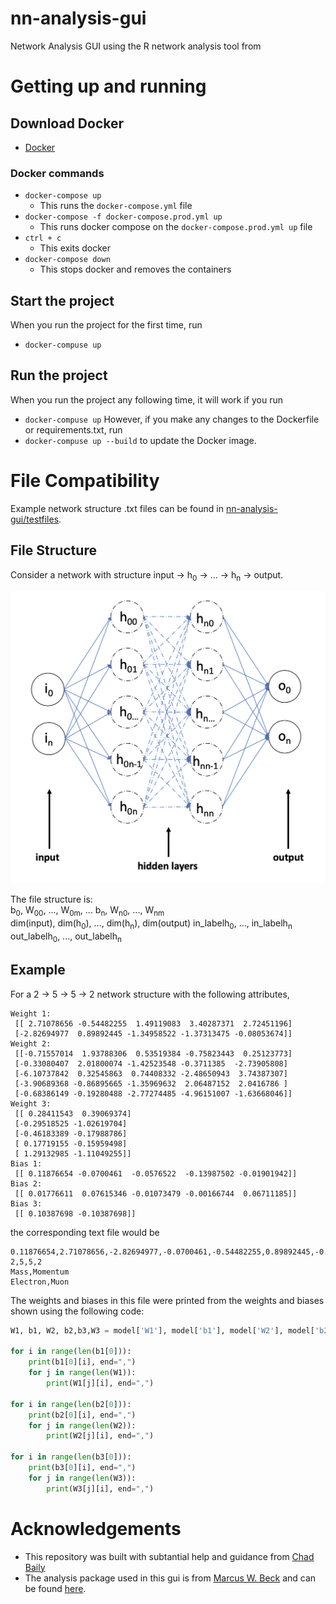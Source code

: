 # nn-analysis-gui

Network Analysis GUI using the R network analysis tool from

# Getting up and running

## Download Docker

- [Docker](https://www.docker.com/get-started)

### Docker commands

- `docker-compose up`
  - This runs the `docker-compose.yml` file
- `docker-compose -f docker-compose.prod.yml up`
  - This runs docker compose on the `docker-compose.prod.yml up` file
- `ctrl + c`
  - This exits docker
- `docker-compose down`
  - This stops docker and removes the containers

## Start the project
When you run the project for the first time, run 
- `docker-compuse up`

## Run the project 
When you run the project any following time, it will work if you run
- `docker-compuse up`
However, if you make any changes to the Dockerfile or requirements.txt, run 
- `docker-compuse up --build`
to update the Docker image. 

# File Compatibility
Example network structure .txt files can be found in [nn-analysis-gui/testfiles](https://github.com/acuddeback/nn-analysis-gui/tree/master/testfiles). 

## File Structure
Consider a network with structure input &rarr; h<sub>0</sub> &rarr; ... &rarr; h<sub>n</sub> &rarr; output. 

![Graph of a genearl neural ntwork of the descibed structure](./static/general_net.png)

The file structure is: \
b<sub>0</sub>, W<sub>00</sub>, ..., W<sub>0m</sub>, ... b<sub>n</sub>, W<sub>n0</sub>, ..., W<sub>nm</sub> \
dim(input), dim(h<sub>0</sub>), ..., dim(h<sub>n</sub>), dim(output)
in_labelh<sub>0</sub>, ..., in_labelh<sub>n</sub> \
out_labelh<sub>0</sub>, ..., out_labelh<sub>n</sub>

## Example
For a 2 &rarr; 5 &rarr; 5 &rarr; 2 network structure with the following attributes,
```
Weight 1: 
 [[ 2.71078656 -0.54482255  1.49119083  3.40287371  2.72451196]
 [-2.82694977  0.89892445 -1.34958522 -1.37313475 -0.08053674]]
Weight 2: 
 [[-0.71557014  1.93788306  0.53519384 -0.75823443  0.25123773]
 [-0.33080407  2.01800074 -1.42523548 -0.3711385  -2.73905808]
 [-6.10737842  0.32545863  0.74408332 -2.48650943  3.74387307]
 [-3.90689368 -0.86895665 -1.35969632  2.06487152  2.0416786 ]
 [-0.68386149 -0.19280488 -2.77274485 -4.96151007 -1.63668046]]
Weight 3: 
 [[ 0.28411543  0.39069374]
 [-0.29518525 -1.02619704]
 [-0.46183389 -0.17988786]
 [ 0.17719155 -0.15959498]
 [ 1.29132985 -1.11049255]]
Bias 1: 
 [[ 0.11876654 -0.0700461  -0.0576522  -0.13987502 -0.01901942]]
Bias 2: 
 [[ 0.01776611  0.07615346 -0.01073479 -0.00166744  0.06711185]]
Bias 3: 
 [[ 0.10387698 -0.10387698]]
```
the corresponding text file would be
``` 
0.11876654,2.71078656,-2.82694977,-0.0700461,-0.54482255,0.89892445,-0.0576522,1.49119083,-1.34958522,-0.13987502,3.40287371,-1.37313475,-0.01901942,2.72451196,-0.08053674,0.01776611,-0.71557014,-0.33080407,-6.10737842,-3.90689368,-0.68386149,0.07615346,1.93788306,2.01800074,0.32545863,-0.86895665,-0.19280488,-0.01073479,0.53519384,-1.42523548,0.74408332,-1.35969632,-2.77274485,-0.00166744,-0.75823443,-0.3711385,-2.48650943,2.06487152,-4.96151007,0.06711185,0.25123773,-2.73905808,3.74387307,2.0416786,-1.63668046,0.10387698,0.28411543,-0.29518525,-0.46183389,0.17719155,1.29132985,-0.10387698,0.39069374,-1.02619704,-0.17988786,-0.15959498,-1.11049255
2,5,5,2
Mass,Momentum
Electron,Muon
```

The weights and biases in this file were printed from the weights and biases shown using the following code:
``` python
W1, b1, W2, b2,b3,W3 = model['W1'], model['b1'], model['W2'], model['b2'],model['b3'],model["W3"]

for i in range(len(b1[0])):
    print(b1[0][i], end=",")
    for j in range(len(W1)):
        print(W1[j][i], end=",")

for i in range(len(b2[0])):
    print(b2[0][i], end=",")
    for j in range(len(W2)):
        print(W2[j][i], end=",")
        
for i in range(len(b3[0])):
    print(b3[0][i], end=",")
    for j in range(len(W3)):
        print(W3[j][i], end=",")

```


# Acknowledgements
- This repository was built with subtantial help and guidance from [Chad Baily](https://github.com/chadbaily)
- The analysis package used in this gui is from [Marcus W. Beck](https://github.com/fawda123) and can be found [here](https://github.com/fawda123/NeuralNetTools).